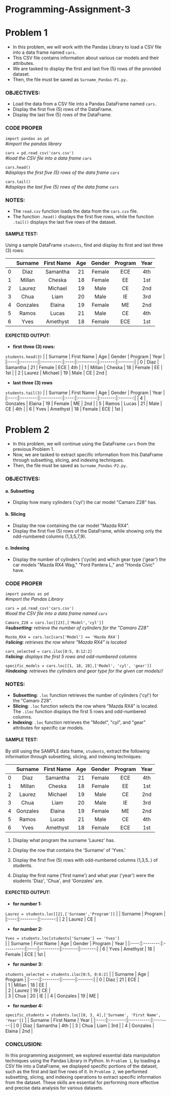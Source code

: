 # Programming-Assignment-3

# Problem 1 
- In this problem, we will work with the Pandas Library to load a CSV file into a data frame named `cars.` 
- This CSV file contains information about various car models and their attributes. 
- We are tasked to display the first and last five (5) rows of the provided dataset. 
- Then, the file must be saved as `Surname_Pandas-P1.py.`

### OBJECTIVES:
- Load the data from a CSV file into a Pandas DataFrame named `cars.`
- Display the first five (5) rows of the DataFrame.
- Display the last five (5) rows of the DataFrame.

### CODE PROPER

`import pandas as pd`     
*#import the pandas library*
    
`cars = pd.read_csv('cars.csv')`     
*#load the CSV file into a data frame `cars`*

`cars.head()`     
*#displays the first five (5) rows of the data frame `cars`*

`cars.tail()`     
*#displays the last five (5) rows of the data frame `cars`*

### NOTES:
- The `read.csv` function loads the data from the `cars.csv` file.
- The function `.head()` displays the first five rows, while the function `.tail()` displays the last five rows of the dataset.

#### SAMPLE TEST:
Using a sample DataFrame `students`, find and display its first and last three (3) rows:

|      | Surname  | First Name | Age  | Gender    | Program | Year    |
|:----:|:--------:|:----------:|:----:|:---------:|:-------:|:-------:|
|  0   | Diaz     | Samantha   | 21   |  Female   |  ECE    |  4th    | 
|  1   |  Millan  | Cheska     | 18   |  Female   |  EE     |  1st    |
|  2   | Laurez   | Michael    | 19   |  Male     |  CE     |  2nd    |
|  3   | Chua     | Liam       | 20   |  Male     |  IE     |  3rd    |
|  4   | Gonzales | Elaina     | 19   |  Female   |  ME     |  2nd    |
|  5   | Ramos    | Lucas      | 21   |  Male     |  CE     |  4th    |
|  6   | Yves     | Amethyst   | 18   |  Female   |  ECE    |  1st    |

#### EXPECTED OUTPUT:
- **first three (3) rows:**
  
`students.head(3)`
|      | Surname  | First Name | Age  | Gender    | Program | Year    |
|:----:|:--------:|:----------:|:----:|:---------:|:-------:|:-------:|
|  0   | Diaz     | Samantha   | 21   |  Female   |  ECE    |  4th    | 
|  1   |  Millan  | Cheska     | 18   |  Female   |  EE     |  1st    |
|  2   | Laurez   | Michael    | 19   |  Male     |  CE     |  2nd    |

- **last three (3) rows**
  
`students.tail(3)`
|      | Surname  | First Name | Age  | Gender    | Program | Year    |
|:----:|:--------:|:----------:|:----:|:---------:|:-------:|:-------:|
|  4   | Gonzales | Elaina     | 19   |  Female   |  ME     |  2nd    |
|  5   | Ramos    | Lucas      | 21   |  Male     |  CE     |  4th    |
|  6   | Yves     | Amethyst   | 18   |  Female   |  ECE    |  1st    |


# Problem 2
- In this problem, we will continue using the DataFrame `cars` from the previous Problem 1. 
- Now, we are tasked to extract specific information from this DataFrame through subsetting, slicing, and indexing techniques. 
- Then, the file must be saved as `Surname_Pandas-P2.py.`
  
### OBJECTIVES:
#### a. Subsetting
- Display how many cylinders ('cyl') the car model "Camaro Z28" has.

#### b. Slicing
- Display the row containing the car model "Mazda RX4".
- Display the first five (5) rows of the DataFrame, while showing only the odd-numbered columns (1,3,5,7,9).

#### c. Indexing
- Display the number of cylinders ('cycle) and which gear type ('gear') the car models "Mazda RX4 Wag," "Ford Pantera L," and "Honda Civic" have.

### CODE PROPER

`import pandas as pd`     
*#import the Pandas Library*

`cars = pd.read_csv('cars.csv')`  
*#load the CSV file into a data frame named `cars`*

`Camaro_Z28 = cars.loc[[23],['Model','cyl']]`   
*#**subsetting**: retrieve the number of cylinders for the "Camaro Z28"*

`Mazda_RX4 = cars.loc[cars['Model'] == 'Mazda RX4']`   
*#**slicing**: retrieves the row where "Mazda RX4" is located*

`cars_selected = cars.iloc[0:5, 0:12:2]`   
*#**slicing**: displays the first 5 rows and odd-numbered columns*

`specific_models = cars.loc[[1, 18, 28],['Model', 'cyl', 'gear']]`   
*#**indexing**: retrieves the cylinders and gear type for the given car models//*

### NOTES:
- **Subsetting**: `.loc` function retrieves the number of cylinders ('cyl') for the "Camaro Z28".
- **Slicing**: `.loc` function selects the row where "Mazda RX4" is located. The `.iloc` function displays the first 5 rows and odd-numbered columns.
- **Indexing**: `.loc` function retrieves the "Model", "cyl", and "gear" attributes for specific car models.

#### SAMPLE TEST:
By still using the SAMPLE data frame, `students`, extract the following information through subsetting, slicing, and indexing techniques:

|      | Surname  | First Name | Age  | Gender    | Program | Year    |
|:----:|:--------:|:----------:|:----:|:---------:|:-------:|:-------:|
|  0   | Diaz     | Samantha   | 21   |  Female   |  ECE    |  4th    | 
|  1   | Millan   | Cheska     | 18   |  Female   |  EE     |  1st    |
|  2   | Laurez   | Michael    | 19   |  Male     |  CE     |  2nd    |
|  3   | Chua     | Liam       | 20   |  Male     |  IE     |  3rd    |
|  4   | Gonzales | Elaina     | 19   |  Female   |  ME     |  2nd    |
|  5   | Ramos    | Lucas      | 21   |  Male     |  CE     |  4th    |
|  6   | Yves     | Amethyst   | 18   |  Female   |  ECE    |  1st    |
    
1. Display what program the surname 'Laurez' has.

2. Display the row that contains the 'Surname' of 'Yves.'

3. Display the first five (5) rows with odd-numbered columns (1,3,5..) of students.

4. Display the first name ('first name') and what year ('year') were the students 'Diaz', 'Chua', and 'Gonzales' are.


#### EXPECTED OUTPUT:
- **for number 1:**
  
`Laurez = students.loc[[2],['Surname','Program']]` 
|      | Surname  | Program |
|:----:|:--------:|:-------:|
|  2   | Laurez   |   CE    |

- **for number 2:**
  
`Yves = students.loc[students['Surname'] == 'Yves']`   
|      | Surname  | First Name | Age  | Gender    | Program | Year    |
|:----:|:--------:|:----------:|:----:|:---------:|:-------:|:-------:|
|  6   | Yves     | Amethyst   | 18   |  Female   |  ECE    |  1st    |

- **for number 3:**
  
`students_selected = students.iloc[0:5, 0:6:2]`
|      | Surname  | Age   | Program |
|:----:|:--------:|:------|:-------:|
|  0   | Diaz     |  21   |   ECE   |  
|  1   |  Millan  |  18   |   EE    |  
|  2   | Laurez   |  19   |   CE    |  
|  3   | Chua     |  20   |   IE    | 
|  4   | Gonzales |  19   |   ME    |  

- **for number 4:**
   
`specific_students = students.loc[[0, 3, 4],['Surname', 'First Name', 'Year']]` 
|      | Surname  | First Name |  Year    |
|:----:|:--------:|:----------:|:--------:|
|  0   | Diaz     | Samantha   |   4th    |
|  3   | Chua     | Liam       |   3rd    |
|  4   | Gonzales | Elaina     |   2nd    |

### CONCLUSION:
In this programming assignment, we explored essential data manipulation techniques using the Pandas Library in Python. In `Problem 1`, by loading a CSV file into a DataFrame, we displayed specific portions of the dataset, such as the first and last five rows of it. In `Problem 2`, we performed subsetting, slicing, and indexing operations to extract specific information from the dataset. These skills are essential for performing more effective and precise data analysis for various datasets. 


